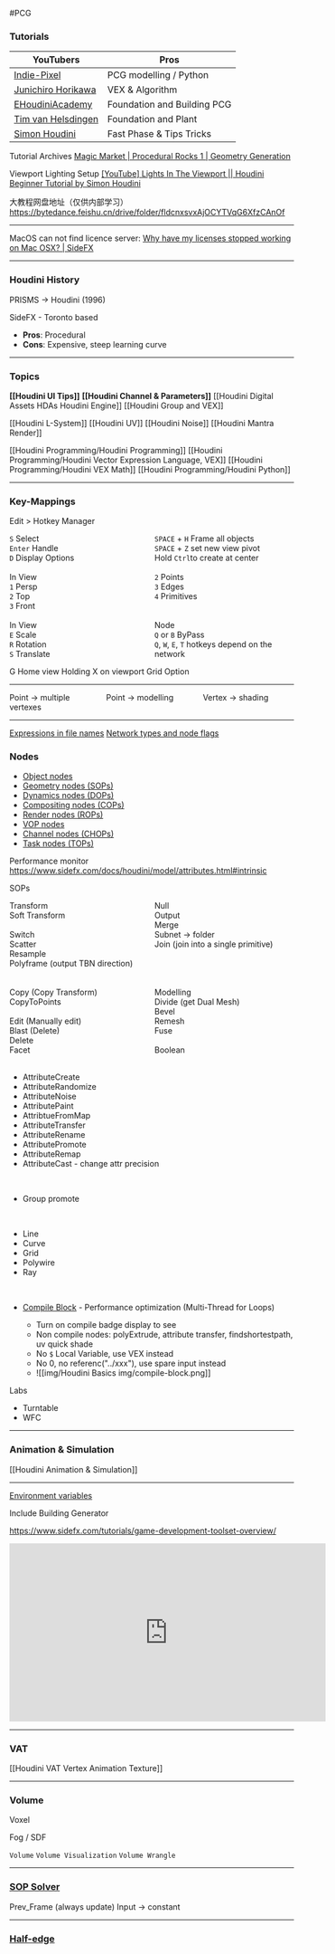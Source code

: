 #PCG 

### Tutorials
|YouTubers|Pros|
|---|---|
|[Indie-Pixel](https://www.youtube.com/c/IndiePixel3D)|PCG modelling / Python|
|[Junichiro Horikawa](https://www.youtube.com/c/JunichiroHorikawa)|VEX & Algorithm|
|[EHoudiniAcademy](https://www.youtube.com/c/EHoudiniAcademy)|Foundation and Building PCG|
|[Tim van Helsdingen](https://www.youtube.com/c/TimvanHelsdingen)|Foundation and Plant|
|[Simon Houdini](https://www.youtube.com/channel/UCvuT2bzBB0kzne16DBAtmLQ)|Fast Phase & Tips Tricks|

Tutorial Archives
[Magic Market | Procedural Rocks 1 | Geometry Generation](https://www.youtube.com/watch?v=2oC9TOgQ3KE)

Viewport Lighting Setup
[[YouTube] Lights In The Viewport || Houdini Beginner Tutorial by Simon Houdini](https://www.youtube.com/watch?v=ORMDBOOsGBY)


大教程网盘地址（仅供内部学习）
https://bytedance.feishu.cn/drive/folder/fldcnxsvxAjOCYTVqG6XfzCAnOf

---
MacOS can not find licence server:
[Why have my licenses stopped working on Mac OSX? | SideFX](https://www.sidefx.com/faq/question/osx-and-the-licenses-have-stopped-working/)

---

### Houdini History

PRISMS -> Houdini (1996)

SideFX - Toronto based

-   **Pros**: Procedural
-   **Cons**: Expensive, steep learning curve

---

### Topics

**[[Houdini UI Tips]]**
**[[Houdini Channel & Parameters]]**
[[Houdini Digital Assets HDAs Houdini Engine]]
[[Houdini Group and VEX]]

[[Houdini L-System]]
[[Houdini UV]]
[[Houdini Noise]]
[[Houdini Mantra Render]]

[[Houdini Programming/Houdini Programming]]
[[Houdini Programming/Houdini Vector Expression Language, VEX]]
[[Houdini Programming/Houdini VEX Math]]
[[Houdini Programming/Houdini Python]]

---
### Key-Mappings

Edit > Hotkey Manager

<div style="display: grid; grid-template-columns: repeat(2, 2fr); grid-gap: 10px;">
	<div>
		<code>S</code> Select<br>
		<code>Enter</code> Handle<br>
		<code>D</code> Display Options<br>
	</div>
	<div>
		<code>SPACE</code> + <code>H</code>  Frame all objects<br>
		<code>SPACE</code> + <code>Z</code>  set new view pivot<br>
		Hold <code>Ctrl</code>to create at center<br>
	</div>
</div>

<br>

<div style="display: grid; grid-template-columns: repeat(2, 2fr); grid-gap: 10px;">
	<div>
		In View<br>
		<code>1</code> Persp<br>
		<code>2</code> Top<br>
		<code>3</code> Front<br>
	</div>
	<div>
		<code>2</code> Points<br>
		<code>3</code> Edges<br>
		<code>4</code> Primitives<br>
	</div>
</div>

<br>

<div style="display: grid; grid-template-columns: repeat(2, 2fr); grid-gap: 10px;">
	<div>
		In View<br>
		<code>E</code> Scale<br>
		<code>R</code> Rotation<br>
		<code>S</code> Translate<br>
	</div>
	<div>
		Node<br>
		<code>Q</code> or <code>B</code> ByPass<br>
		<code>Q</code>, <code>W</code>, <code>E</code>, <code>T</code> hotkeys depend on the network
	</div>
</div>

G Home view
Holding X on viewport Grid Option

---

<div style="display: grid; grid-template-columns: repeat(3, 2fr); grid-gap: 10px;">
	<div>Point -> multiple vertexes</div>
	<div>Point -> modelling</div>
	<div>Vertex -> shading</div>
</div>

---

[Expressions in file names](https://www.sidefx.com/docs/houdini/render/expressions.html)
[Network types and node flags](https://www.sidefx.com/docs/houdini/network/flags.html)


### Nodes

-   [Object nodes](https://www.sidefx.com/docs/houdini/network/flags.html#obj)
-   [Geometry nodes (SOPs)](https://www.sidefx.com/docs/houdini/network/flags.html#sop)
-   [Dynamics nodes (DOPs)](https://www.sidefx.com/docs/houdini/network/flags.html#dop)
-   [Compositing nodes (COPs)](https://www.sidefx.com/docs/houdini/network/flags.html#cop)
-   [Render nodes (ROPs)](https://www.sidefx.com/docs/houdini/network/flags.html#out)
-   [VOP nodes](https://www.sidefx.com/docs/houdini/network/flags.html#vop)
-   [Channel nodes (CHOPs)](https://www.sidefx.com/docs/houdini/network/flags.html#chop)
-   [Task nodes (TOPs)](https://www.sidefx.com/docs/houdini/network/flags.html#top)


Performance monitor
https://www.sidefx.com/docs/houdini/model/attributes.html#intrinsic

SOPs
<div style="display: grid; grid-template-columns: repeat(2, 2fr); grid-gap: 10px;">
	<div>
		Transform<br>
		Soft Transform<br>
		<br>
		Switch<br>
		Scatter<br>
		Resample<br>
		Polyframe (output TBN direction)
	</div>
	<div>
		Null<br>
		Output<br>
		Merge<br>
		Subnet → folder<br>
		Join (join into a single primitive)
	</div>
</div>

<br>
<br>

<div style="display: grid; grid-template-columns: repeat(2, 2fr); grid-gap: 10px;">
	<div>
		Copy (Copy Transform)<br>
		CopyToPoints<br>
		<br>
		Edit (Manually edit)<br>
		Blast (Delete)<br>
		Delete<br>
		Facet<br>
	</div>
	<div>
		Modelling<br>
		Divide (get Dual Mesh)<br>
		Bevel<br>
		Remesh<br>
		Fuse<br>
		<br>
		Boolean
	</div>
</div>

<br>

-   AttributeCreate
-   AttributeRandomize
-   AttributeNoise
-   AttributePaint
-   AttribtueFromMap
-   AttributeTransfer
-   AttributeRename
-   AttributePromote
-   AttributeRemap
-   AttributeCast - change attr precision

<br>

-   Group promote

<br>

-   Line
-   Curve
-   Grid
-   Polywire
-   Ray

<br>

-   [Compile Block](https://www.sidefx.com/docs/houdini/model/compile) - Performance optimization (Multi-Thread for Loops)
    
    -   Turn on compile badge display to see
    -   Non compile nodes: polyExtrude, attribute transfer, findshortestpath, uv quick shade
    -   No `$` Local Variable, use VEX instead
    -   No 0, no referenc("../xxx"), use spare input instead
    - ![[img/Houdini Basics img/compile-block.png]]


Labs
-   Turntable
-   WFC

---
### Animation & Simulation
[[Houdini Animation & Simulation]]

---
[Environment variables](https://www.sidefx.com/docs/houdini/basics/config_env.html)

Include Building Generator

https://www.sidefx.com/tutorials/game-development-toolset-overview/

<iframe width="560" height="315" src="https://www.youtube.com/embed/ohUEXxIKAWI" title="YouTube video player" frameborder="0" allow="accelerometer; autoplay; clipboard-write; encrypted-media; gyroscope; picture-in-picture; web-share" allowfullscreen></iframe>


---
### VAT
[[Houdini VAT Vertex Animation Texture]]

---
### Volume

Voxel

Fog / SDF

`Volume`
`Volume Visualization`
`Volume Wrangle`

---
### [SOP Solver](https://www.sidefx.com/docs/houdini/nodes/sop/solver.html)

Prev_Frame (always update)
Input -> constant

---

### [Half-edge](https://www.sidefx.com/docs/houdini/vex/halfedges)







